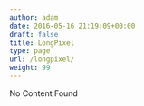 ```yaml
---
author: adam
date: 2016-05-16 21:19:09+00:00
draft: false
title: LongPixel
type: page
url: /longpixel/
weight: 99
---
```


No Content Found
